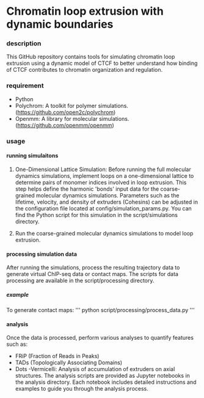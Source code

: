 # Chromatin loop extrusion with dynamic boundaries

### description
This GitHub repository contains tools for simulating chromatin loop extrusion using a dynamic model of CTCF to better understand how binding of CTCF contributes to chromatin organization and regulation.


### requirement
- Python
- Polychrom: A toolkit for polymer simulations. (https://github.com/open2c/polychrom)
- Openmm: A library for molecular simulations. (https://github.com/openmm/openmm)


### usage
#### running simulaitons 
1. One-Dimensional Lattice Simulation:
Before running the full molecular dynamics simulations, implement loops on a one-dimensional lattice to determine pairs of monomer indices involved in loop extrusion. This step helps define the harmonic 'bonds' input data for the coarse-grained molecular dynamics simulations. Parameters such as the lifetime, velocity, and density of extruders (Cohesins) can be adjusted in the configuration file located at config/simulation_params.py. You can find the Python script for this simulation in the script/simulations directory.

2. Run the coarse-grained molecular dynamics simulations to model loop extrusion. 

#### processing simulation data
After running the simulations, process the resulting trajectory data to generate virtual ChIP-seq data or contact maps. The scripts for data processing are available in the script/processing directory.
##### example 
To generate contact maps: 
'''
python script/processing/process_data.py
'''

#### analysis
Once the data is processed, perform various analyses to quantify features such as:

- FRiP (Fraction of Reads in Peaks)
- TADs (Topologically Associating Domains)
- Dots
-Vermicelli: Analysis of accumulation of extruders on axial structures.
The analysis scripts are provided as Jupyter notebooks in the analysis directory.
Each notebook includes detailed instructions and examples to guide you through the analysis process.




